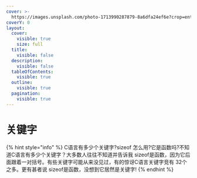 ```yaml
---
cover: >-
  https://images.unsplash.com/photo-1713990287879-8a6dfa24ef6e?crop=entropy&cs=srgb&fm=jpg&ixid=M3wxOTcwMjR8MHwxfHJhbmRvbXx8fHx8fHx8fDE3MTU5MTc0NjZ8&ixlib=rb-4.0.3&q=85
coverY: 0
layout:
  cover:
    visible: true
    size: full
  title:
    visible: false
  description:
    visible: false
  tableOfContents:
    visible: true
  outline:
    visible: true
  pagination:
    visible: true
---
```


# 关键字

{% hint style="info" %}
C语言有多少个关键字?sizeof 怎么用?它是函数吗?不知道C语言有多少个关键字？大多数人往往不知道并告诉我 sizeof是函数，因为它后面跟着一对括号。有些关键字可能从来没见过，有的惊讶C语言关键字竞有 32个之多。更有甚者说 sizeof是函数，没想到它居然是关键字!
{% endhint %}
